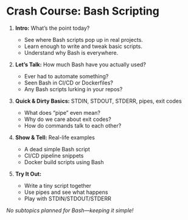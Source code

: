 # Crash Course: Bash Scripting

1. **Intro:** What’s the point today?
    - See where Bash scripts pop up in real projects.
    - Learn enough to write and tweak basic scripts.
    - Understand why Bash is everywhere.

2. **Let’s Talk:** How much Bash have you actually used?
    - Ever had to automate something?
    - Seen Bash in CI/CD or Dockerfiles?
    - Any Bash scripts lurking in your repos?

3. **Quick & Dirty Basics:** STDIN, STDOUT, STDERR, pipes, exit codes
    - What does “pipe” even mean?
    - Why do we care about exit codes?
    - How do commands talk to each other?

4. **Show & Tell:** Real-life examples
    - A dead simple Bash script
    - CI/CD pipeline snippets
    - Docker build scripts using Bash

5. **Try It Out:**
    - Write a tiny script together
    - Use pipes and see what happens
    - Play with STDIN/STDOUT/STDERR

_No subtopics planned for Bash—keeping it simple!_

